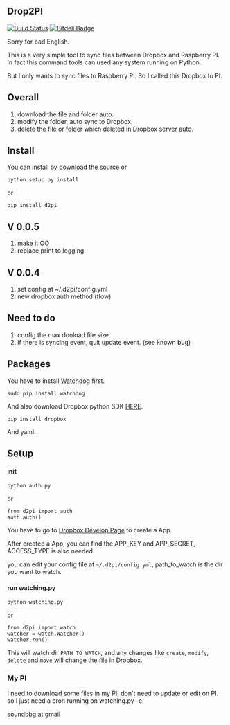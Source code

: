 ## Drop2PI ##

[![Build Status](https://travis-ci.org/GuoJing/Drop2PI.png?branch=master)](https://travis-ci.org/GuoJing/Drop2PI) [![Bitdeli Badge](https://d2weczhvl823v0.cloudfront.net/GuoJing/drop2pi/trend.png)](https://bitdeli.com/free "Bitdeli Badge")

Sorry for bad English.

This is a very simple tool to sync files between Dropbox and Raspberry PI. In fact this command tools can used any system running on Python.

But I only wants to sync files to Raspberry PI. So I called this Dropbox to PI.


## Overall ##

1. download the file and folder auto.
2. modify the folder, auto sync to Dropbox.
3. delete the file or folder which deleted in Dropbox server auto.


## Install ##

You can install by download the source or

	python setup.py install
	
or

	pip install d2pi

## V 0.0.5 ##

1. make it OO
2. replace print to logging

## V 0.0.4 ##

1. set config at ~/.d2pi/config.yml
2. new dropbox auth method (flow)


## Need to do ##

1. config the max donload file size.
2. if there is syncing event, quit update event. (see known bug)


## Packages ##

You have to install [Watchdog](https://github.com/gorakhargosh/watchdog) first.

	sudo pip install watchdog

And also download Dropbox python SDK [HERE](https://www.dropbox.com/developers/core/sdk).

	pip install dropbox

And yaml.

## Setup ##


#### init ####

	python auth.py 

or

	from d2pi import auth
	auth.auth()


You have to go to [Dropbox Develop Page](https://www.dropbox.com/developers/apps) to create a App.

After created a App, you can find the APP_KEY and APP_SECRET, ACCESS_TYPE is also needed.

you can edit your config file at `~/.d2pi/config.yml`, path_to_watch is the dir you want to watch.


#### run watching.py ####

	python watching.py
	
or

	from d2pi import watch
	watcher = watch.Watcher()
	watcher.run()

This will watch dir `PATH_TO_WATCH`, and any changes like `create`, `modify`, `delete` and `move` will change the file in Dropbox.

### My PI ###

I need to download some files in my PI, don't need to update or edit on PI. so I just need a cron running on watching.py -c.

soundbbg at gmail
